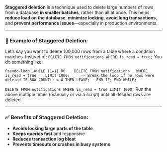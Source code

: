 **Staggered deletion** is a technique used to delete large numbers of rows from a database **in smaller batches**, rather than all at once. This helps **reduce load on the database**, **minimize locking**, **avoid long transactions**, and **prevent performance issues**—especially in production environments.

---
### 🔧 Example of Staggered Deletion:
Let’s say you want to delete 100,000 rows from a table where a condition matches. Instead of:
`DELETE FROM notifications WHERE is_read = true;`
You do something like:

`Pseudo-loop 
	WHILE (1=1) DO   
		DELETE FROM notifications   WHERE is_read = true   
			LIMIT 1000;    
	-- Break the loop if no rows were deleted
	   IF ROW_COUNT() = 0 THEN
	    LEAVE;   END IF;
	END WHILE;`

`DELETE FROM notifications WHERE is_read = true LIMIT 1000;`
Run the above multiple times (manually or via a script) until all desired rows are deleted.

---

### ✅ Benefits of Staggered Deletion:

- **Avoids locking large parts of the table**
- **Keeps queries fast** and responsive
- **Reduces transaction log bloat**
- **Prevents timeouts or crashes in busy systems**